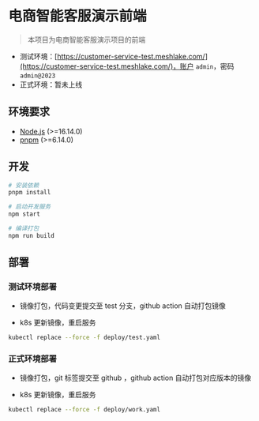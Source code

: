 # 电商智能客服演示前端

> 本项目为电商智能客服演示项目的前端

- 测试环境：[https://customer-service-test.meshlake.com/](https://customer-service-test.meshlake.com/)，账户 `admin`，密码 `admin@2023`
- 正式环境：暂未上线

## 环境要求

- [Node.js](https://nodejs.org/en/) (>=16.14.0)
- [pnpm](https://pnpm.io/) (>=6.14.0)

## 开发

```bash
# 安装依赖
pnpm install

# 启动开发服务
npm start

# 编译打包
npm run build
```

## 部署

### 测试环境部署

- 镜像打包，代码变更提交至 test 分支，github action 自动打包镜像

- k8s 更新镜像，重启服务
```bash
kubectl replace --force -f deploy/test.yaml
```

### 正式环境部署

- 镜像打包，git 标签提交至 github ，github action 自动打包对应版本的镜像

- k8s 更新镜像，重启服务
```bash
kubectl replace --force -f deploy/work.yaml
```
